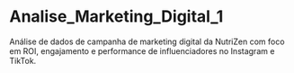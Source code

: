 # Analise_Marketing_Digital_1
Análise de dados de campanha de marketing digital da NutriZen com foco em ROI, engajamento e performance de influenciadores no Instagram e TikTok.
